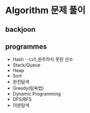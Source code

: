 # Algorithm 문제 풀이

## backjoon

## programmes
* Hash
⋅⋅⋅Lv1_완주하지 못한 선수
* Stack/Queue
* Heap
* Sort
* 완전탐색
* Greedy(탐욕법)
* Dynamic Programming
* DFS/BFS
* 이분탐색
